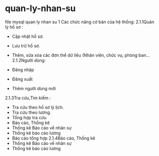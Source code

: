 # quan-ly-nhan-su
file mysql quan ly nhan su 
1 Các chức năng cơ bản của hệ thống:
2.1.1Quản lý hồ sơ :
+ Cập nhật hồ sơ.
+ Lưu trữ hồ sơ.

+ Thêm, sửa xóa các đơn thể dữ liêu (Nhân viên, chức vụ, phòng ban…
2.1.2Người dùng:
+ Đăng nhập
+ Đăng xuất
+ Thêm người dùng mới



2.1.3Tra cứu,Tìm kiếm :
+ Tra cứu theo hồ sơ lý lịch.
+ Tra cứu theo lương.
+ Tổng hợp tra cứu
+ Báo cáo, Thống kê
+ Thống kê Báo cáo về nhân sự
+ Thống kê báo cáo lương
+ Báo cáo tổng hợp
2.1.4Báo cáo, Thống kê
+ Thống kê Báo cáo về nhân sự
+ Thống kê báo cáo lương

